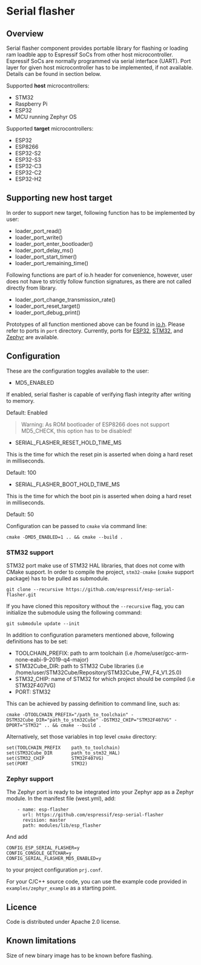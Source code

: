 # Serial flasher

## Overview

Serial flasher component provides portable library for flashing or loading ram loadble app to Espressif SoCs from other host microcontroller. Espressif SoCs are normally programmed via serial interface (UART). Port layer for given host microcontroller has to be implemented, if not available. Details can be found in section below.

Supported **host** microcontrollers:

- STM32
- Raspberry Pi
- ESP32
- MCU running Zephyr OS

Supported **target** microcontrollers:

- ESP32
- ESP8266
- ESP32-S2
- ESP32-S3
- ESP32-C3
- ESP32-C2
- ESP32-H2

## Supporting new host target

In order to support new target, following function has to be implemented by user:

- loader_port_read()
- loader_port_write()
- loader_port_enter_bootloader()
- loader_port_delay_ms()
- loader_port_start_timer()
- loader_port_remaining_time()

Following functions are part of io.h header for convenience, however, user does not have to strictly follow function signatures, as there are not called directly from library.

- loader_port_change_transmission_rate()
- loader_port_reset_target()
- loader_port_debug_print()

Prototypes of all function mentioned above can be found in [io.h](include/io.h).
Please refer to ports in `port` directory. Currently, ports for [ESP32](port/esp32_port.c), [STM32](port/stm32_port.c), and [Zephyr](port/zephyr_port.c) are available.

## Configuration

These are the configuration toggles available to the user:
* MD5_ENABLED

If enabled, serial flasher is capable of verifying flash integrity after writing to memory.

Default: Enabled
> Warning: As ROM bootloader of ESP8266 does not support MD5_CHECK, this option has to be disabled!

* SERIAL_FLASHER_RESET_HOLD_TIME_MS

This is the time for which the reset pin is asserted when doing a hard reset in milliseconds.

Default: 100

* SERIAL_FLASHER_BOOT_HOLD_TIME_MS

This is the time for which the boot pin is asserted when doing a hard reset in milliseconds.

Default: 50

Configuration can be passed to `cmake` via command line:

```
cmake -DMD5_ENABLED=1 .. && cmake --build .
```

### STM32 support

STM32 port make use of STM32 HAL libraries, that does not come with CMake support. In order to compile the project, `stm32-cmake` (`cmake` support package) has to be pulled as submodule.

```
git clone --recursive https://github.com/espressif/esp-serial-flasher.git
```

If you have cloned this repository without the `--recursive` flag, you can initialize the submodule using the following command:

```
git submodule update --init
```

In addition to configuration parameters mentioned above, following definitions has to be set:

- TOOLCHAIN_PREFIX: path to arm toolchain (i.e /home/user/gcc-arm-none-eabi-9-2019-q4-major)
- STM32Cube_DIR: path to STM32 Cube libraries (i.e /home/user/STM32Cube/Repository/STM32Cube_FW_F4_V1.25.0)
- STM32_CHIP: name of STM32 for which project should be compiled (i.e STM32F407VG)
- PORT: STM32

This can be achieved by passing definition to command line, such as:

```
cmake -DTOOLCHAIN_PREFIX="/path_to_toolchain" -DSTM32Cube_DIR="path_to_stm32Cube" -DSTM32_CHIP="STM32F407VG" -DPORT="STM32" .. && cmake --build .
```

Alternatively, set those variables in top level `cmake` directory:

```
set(TOOLCHAIN_PREFIX    path_to_toolchain)
set(STM32Cube_DIR       path_to_stm32_HAL)
set(STM32_CHIP          STM32F407VG)
set(PORT                STM32)
```

### Zephyr support

The Zephyr port is ready to be integrated into your Zephyr app as a Zephyr module. In the manifest file (west.yml), add:

```
    - name: esp-flasher
      url: https://github.com/espressif/esp-serial-flasher
      revision: master
      path: modules/lib/esp_flasher
```

And add

```
CONFIG_ESP_SERIAL_FLASHER=y
CONFIG_CONSOLE_GETCHAR=y
CONFIG_SERIAL_FLASHER_MD5_ENABLED=y
```

to your project configuration `prj.conf`.

For your C/C++ source code, you can use the example code provided in `examples/zephyr_example` as a starting point.

## Licence

Code is distributed under Apache 2.0 license.

## Known limitations

Size of new binary image has to be known before flashing.
